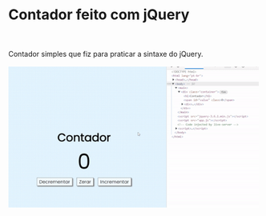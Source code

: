 # Contador feito com jQuery
<br><br>
Contador simples que fiz para praticar a sintaxe  do jQuery.
<br><br>
<img width=500 src="/to_readme/contador.gif">

